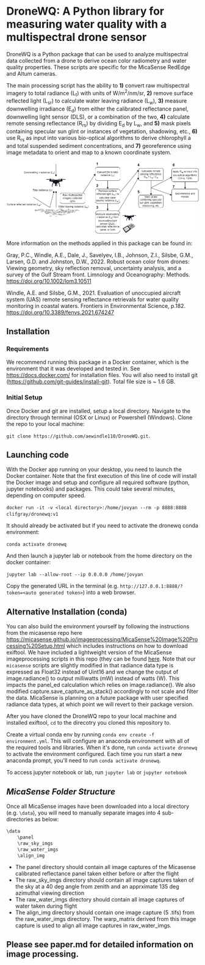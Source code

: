 # DroneWQ: A Python library for measuring water quality with a multispectral drone sensor


DroneWQ is a Python package that can be used to analyze multispectral data collected from a drone to derive ocean color radiometry and water quality properties. These scripts are specific for the MicaSense RedEdge and Altum cameras. 

The main processing script has the ability to **1)** convert raw multispectral imagery to total radiance (L<sub>t</sub>) with units of W/m<sup>2</sup>/nm/sr, **2)** remove surface reflected light (L<sub>sr</sub>) to calculate water leaving radiance (L<sub>w</sub>), **3)** measure downwelling irradiance (E<sub>d</sub>) from either the calibrated reflectance panel, downwelling light sensor (DLS), or a combination of the two, **4)** calculate remote sensing reflectance (R<sub>rs</sub>) by dividing E<sub>d</sub> by L<sub>w</sub>, and **5)** mask pixels containing specular sun glint or instances of vegetation, shadowing, etc., **6)** use R<sub>rs</sub> as input into various bio-optical algorithms to derive chlorophyll a and total suspended sediment concentrations, and **7)** georeference using image metadata to orient and map to a known coordinate system. 

![Caption for example figure.\label{fig:DroneWQ_workflow}](DroneWQ_workflow.png)

More information on the methods applied in this package can be found in:

Gray, P.C., Windle, A.E., Dale, J., Savelyev, I.B., Johnson, Z.I., Silsbe, G.M., Larsen, G.D. and Johnston, D.W., 2022. Robust ocean color from drones: Viewing geometry, sky reflection removal, uncertainty analysis, and a survey of the Gulf Stream front. Limnology and Oceanography: Methods. https://doi.org/10.1002/lom3.10511

Windle, A.E. and Silsbe, G.M., 2021. Evaluation of unoccupied aircraft system (UAS) remote sensing reflectance retrievals for water quality monitoring in coastal waters. Frontiers in Environmental Science, p.182. https://doi.org/10.3389/fenvs.2021.674247


## Installation

### Requirements

We recommend running this package in a Docker container, which is the environment that it was developed and tested in. See https://docs.docker.com/ for installation files. You will also need to install git (https://github.com/git-guides/install-git). Total file size is ~ 1.6 GB.

### Initial Setup

Once Docker and git are installed, setup a local directory. Navigate to the directory through terminal (OSX or Linux) or Powershell (Windows). Clone the repo to your local machine: 

`git clone https://github.com/aewindle110/DroneWQ.git`.  

## Launching code
    
With the Docker app running on your desktop, you need to launch the Docker container. Note that the first execution of this line of code will install the Docker image  and setup and configure all required software (python, jupyter notebooks) and packages. This could take several minutes, depending on computer speed.
    
`docker run -it -v <local directory>:/home/jovyan --rm -p 8888:8888 clifgray/dronewq:v1`

It should already be activated but if you need to activate the dronewq conda environment: 

`conda activate dronewq`

And then launch a jupyter lab or notebook from the home directory on the docker container:

`jupyter lab --allow-root --ip 0.0.0.0 /home/jovyan`

Copy the generated URL in the terminal (e.g. `http://127.0.0.1:8888/?token=<auto generated token>`) into a web browser.

## Alternative Installation (conda) 

You can also build the environment yourself by following the instructions from the micasense repo here https://micasense.github.io/imageprocessing/MicaSense%20Image%20Processing%20Setup.html which includes instructions on how to download exiftool. We have included a lightweight version of the MicaSense imageprocessing scripts in this repo (they can be found [here](https://github.com/micasense/imageprocessing). Note that our `micasense` scripts are slightly modified in that radiance data type is expressed as Float32 instead of Uint16 and we change the output of image.radiance() to output milliwatts (mW) instead of watts (W). This impacts the panel_ed calculation which relies on image.radiance(). We also modified capture.save_capture_as_stack() accordingly to not scale and filter the data. MicaSense is planning on a future package with user specified radiance data types, at which point we will revert to their package version.

After you have cloned the DroneWQ repo to your local machine and installed exiftool, `cd` to the direcotry you cloned this repository to.

Create a virtual conda env by running `conda env create -f environment.yml`. This will configure an anaconda environment with all of the required tools and libraries. 
When it's done, run `conda activate dronewq` to activate the environment configured.
Each time you run start a new anaconda prompt, you'll need to run `conda activate dronewq`.

To access jupyter notebook or lab, run `jupyter lab` or `jupyter notebook`


## ***MicaSense Folder Structure*** 
Once all MicaSense images have been downloaded into a local directory (e.g. `\data`), you will need to manually separate images into 4 sub-directories as below:
```
\data
    \panel
    \raw_sky_imgs
    \raw_water_imgs
    \align_img
```
* The panel directory should contain all image captures of the Micasense calibrated reflectance panel taken either before or after the flight 
* The raw_sky_imgs directory should contain all image captures taken of the sky at a 40 deg angle from zenith and an apprximate 135 deg azimuthal viewing direction
* The raw_water_imgs directory should contain all image captures of water taken during flight 
* The align_img directory should contain one image capture (5 .tifs) from the raw_water_imgs directory. The warp_matrix derived from this image capture is used to align all image captures in raw_water_imgs. 

## 

## Please see paper.md for detailed information on image processing.
